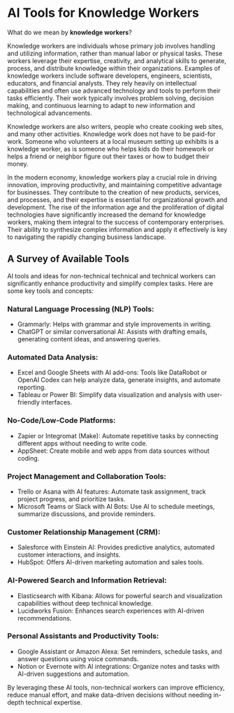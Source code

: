 # AI Tools for Knowledge Workers

What do we mean by **knowledge workers**?

Knowledge workers are individuals whose primary job involves handling and utilizing information, rather than manual labor or physical tasks. These workers leverage their expertise, creativity, and analytical skills to generate, process, and distribute knowledge within their organizations. Examples of knowledge workers include software developers, engineers, scientists, educators, and financial analysts. They rely heavily on intellectual capabilities and often use advanced technology and tools to perform their tasks efficiently. Their work typically involves problem solving, decision making, and continuous learning to adapt to new information and technological advancements.

Knowledge workers are also writers, people who create cooking web sites, and many other activities. Knowledge work does not have to be paid-for work. Someone who volunteers at a local museum setting up exhibits is a knowledge worker, as is someone who helps kids do their homework or helps a friend or neighbor figure out their taxes or how to budget their money.

In the modern economy, knowledge workers play a crucial role in driving innovation, improving productivity, and maintaining competitive advantage for businesses. They contribute to the creation of new products, services, and processes, and their expertise is essential for organizational growth and development. The rise of the information age and the proliferation of digital technologies have significantly increased the demand for knowledge workers, making them integral to the success of contemporary enterprises. Their ability to synthesize complex information and apply it effectively is key to navigating the rapidly changing business landscape.

## A Survey of Available Tools

AI tools and ideas for non-technical technical and technical workers can significantly enhance productivity and simplify complex tasks. Here are some key tools and concepts:

### Natural Language Processing (NLP) Tools:

- Grammarly: Helps with grammar and style improvements in writing.
- ChatGPT or similar conversational AI: Assists with drafting emails, generating content ideas, and answering queries.

### Automated Data Analysis:

- Excel and Google Sheets with AI add-ons: Tools like DataRobot or OpenAI Codex can help analyze data, generate insights, and automate reporting.
- Tableau or Power BI: Simplify data visualization and analysis with user-friendly interfaces.

### No-Code/Low-Code Platforms:

- Zapier or Integromat (Make): Automate repetitive tasks by connecting different apps without needing to write code.
- AppSheet: Create mobile and web apps from data sources without coding.

### Project Management and Collaboration Tools:

- Trello or Asana with AI features: Automate task assignment, track project progress, and prioritize tasks.
- Microsoft Teams or Slack with AI Bots: Use AI to schedule meetings, summarize discussions, and provide reminders.

### Customer Relationship Management (CRM):

- Salesforce with Einstein AI: Provides predictive analytics, automated customer interactions, and insights.
- HubSpot: Offers AI-driven marketing automation and sales tools.

### AI-Powered Search and Information Retrieval:

- Elasticsearch with Kibana: Allows for powerful search and visualization capabilities without deep technical knowledge.
- Lucidworks Fusion: Enhances search experiences with AI-driven recommendations.

### Personal Assistants and Productivity Tools:

- Google Assistant or Amazon Alexa: Set reminders, schedule tasks, and answer questions using voice commands.
- Notion or Evernote with AI integrations: Organize notes and tasks with AI-driven suggestions and automation.

By leveraging these AI tools, non-technical workers can improve efficiency, reduce manual effort, and make data-driven decisions without needing in-depth technical expertise.

